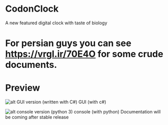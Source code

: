 # CodonClock
A new featured digital clock with taste of biology

# For persian guys you can see https://vrgl.ir/70E4O for some crude documents.

# Preview 

![alt GUI version (written with C#)](https://files.virgool.io/upload/users/472403/posts/fatwu01a3frt/aoobxfvhkeif.gif)
GUI (with c#)

![alt console version (python 3)](https://files.virgool.io/upload/users/472403/posts/fatwu01a3frt/wktyyn8jr0zb.gif)
console (with python)
Documentation will be coming after stable release
